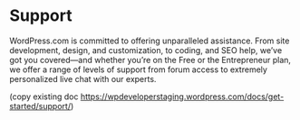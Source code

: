 # Support

WordPress.com is committed to offering unparalleled assistance. From site development, design, and customization, to coding, and SEO help, we’ve got you covered—and whether you’re on the Free or the Entrepreneur plan, we offer a range of levels of support from forum access to extremely personalized live chat with our experts.

(copy existing doc https://wpdeveloperstaging.wordpress.com/docs/get-started/support/)
